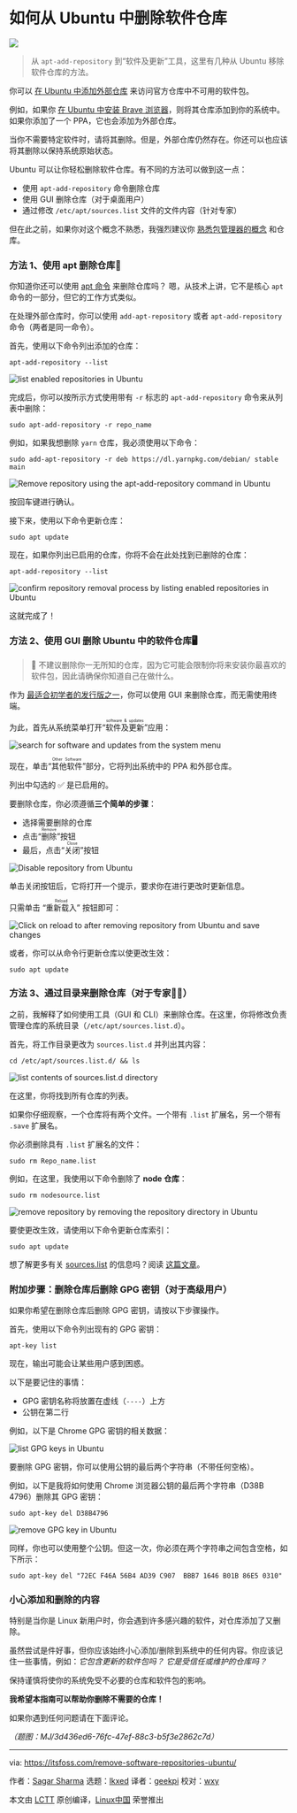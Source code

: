 [#]: subject: "How to Remove Software Repositories from Ubuntu"
[#]: via: "https://itsfoss.com/remove-software-repositories-ubuntu/"
[#]: author: "Sagar Sharma https://itsfoss.com/author/sagar/"
[#]: collector: "lkxed"
[#]: translator: "geekpi"
[#]: reviewer: "wxy"
[#]: publisher: "wxy"
[#]: url: "https://linux.cn/article-15985-1.html"

如何从 Ubuntu 中删除软件仓库
======

![][0]

> 从 `apt-add-repository` 到“软件及更新”工具，这里有几种从 Ubuntu 移除软件仓库的方法。

你可以 [在 Ubuntu 中添加外部仓库][1] 来访问官方仓库中不可用的软件包。

例如，如果你 [在 Ubuntu 中安装 Brave 浏览器][2]，则将其仓库添加到你的系统中。如果你添加了一个 PPA，它也会添加为外部仓库。

当你不需要特定软件时，请将其删除。但是，外部仓库仍然存在。你还可以也应该将其删除以保持系统原始状态。

Ubuntu 可以让你轻松删除软件仓库。有不同的方法可以做到这一点：

- 使用 `apt-add-repository` 命令删除仓库
- 使用 GUI 删除仓库（对于桌面用户）
- 通过修改 `/etc/apt/sources.list` 文件的文件内容（针对专家）

但在此之前，如果你对这个概念不熟悉，我强烈建议你 [熟悉包管理器的概念][3] 和仓库。

### 方法 1、使用 apt 删除仓库🤖

你知道你还可以使用 [apt 命令][4] 来删除仓库吗？ 嗯，从技术上讲，它不是核心 `apt` 命令的一部分，但它的工作方式类似。

在处理外部仓库时，你可以使用 `add-apt-repository` 或者 `apt-add-repository` 命令（两者是同一命令）。

首先，使用以下命令列出添加的仓库：

```
apt-add-repository --list
```

![list enabled repositories in Ubuntu][5]

完成后，你可以按所示方式使用带有 `-r` 标志的 `apt-add-repository` 命令来从列表中删除：

```
sudo apt-add-repository -r repo_name
```

例如，如果我想删除 `yarn` 仓库，我必须使用以下命令：

```
sudo add-apt-repository -r deb https://dl.yarnpkg.com/debian/ stable main
```

![Remove repository using the apt-add-repository command in Ubuntu][6]

按回车键进行确认。

接下来，使用以下命令更新仓库：

```
sudo apt update
```

现在，如果你列出已启用的仓库，你将不会在此处找到已删除的仓库：

```
apt-add-repository --list
```

![confirm repository removal process by listing enabled repositories in Ubuntu][7]

这就完成了！

### 方法 2、使用 GUI 删除 Ubuntu 中的软件仓库🖥️

> 🚧 不建议删除你一无所知的仓库，因为它可能会限制你将来安装你最喜欢的软件包，因此请确保你知道自己在做什么。

作为 [最适合初学者的发行版之一][8]，你可以使用 GUI 来删除仓库，而无需使用终端。

为此，首先从系统菜单打开“<ruby>软件及更新<rt>software & updates</rt></ruby>”应用：

![search for software and updates from the system menu][9]

现在，单击“<ruby>其他软件<rt>Other Software</rt></ruby>”部分，它将列出系统中的 PPA 和外部仓库。

列出中勾选的 ✅ 是已启用的。

要删除仓库，你必须遵循**三个简单的步骤**：

- 选择需要删除的仓库
- 点击“<ruby>删除<rt>Remove</rt></ruby>”按钮
- 最后，点击“<ruby>关闭<rt>Close</rt></ruby>”按钮

![Disable repository from Ubuntu][10]

单击关闭按钮后，它将打开一个提示，要求你在进行更改时更新信息。

只需单击 “<ruby>重新载入<rt>Reload</rt></ruby>” 按钮即可：

![Click on reload to after removing repository from Ubuntu and save changes][11]

或者，你可以从命令行更新仓库以使更改生效：

```
sudo apt update
```

### 方法 3、通过目录来删除仓库（对于专家🧑‍💻）

之前，我解释了如何使用工具（GUI 和 CLI）来删除仓库。在这里，你将修改负责管理仓库的系统目录（`/etc/apt/sources.list.d`）。

首先，将工作目录更改为 `sources.list.d` 并列出其内容：

```
cd /etc/apt/sources.list.d/ && ls
```

![list contents of sources.list.d directory][12]

在这里，你将找到所有仓库的列表。

如果你仔细观察，一个仓库将有两个文件。一个带有 `.list` 扩展名，另一个带有 `.save` 扩展名。

你必须删除具有 `.list` 扩展名的文件：

```
sudo rm Repo_name.list
```

例如，在这里，我使用以下命令删除了 **node 仓库**：

```
sudo rm nodesource.list
```

![remove repository by removing the repository directory in Ubuntu][13]

要使更改生效，请使用以下命令更新仓库索引：

```
sudo apt update
```

想了解更多有关 [sources.list][14] 的信息吗？阅读 [这篇文章][14]。

### 附加步骤：删除仓库后删除 GPG 密钥（对于高级用户）

如果你希望在删除仓库后删除 GPG 密钥，请按以下步骤操作。

首先，使用以下命令列出现有的 GPG 密钥：

```
apt-key list
```

现在，输出可能会让某些用户感到困惑。

以下是要记住的事情：

- GPG 密钥名称将放置在虚线（`----`）上方
- 公钥在第二行

例如，以下是 Chrome GPG 密钥的相关数据：

![list GPG keys in Ubuntu][15]

要删除 GPG 密钥，你可以使用公钥的最后两个字符串（不带任何空格）。

例如，以下是我将如何使用 Chrome 浏览器公钥的最后两个字符串（D38B 4796）删除其 GPG 密钥：

```
sudo apt-key del D38B4796
```

![remove GPG key in Ubuntu][16]

同样，你也可以使用整个公钥。但这一次，你必须在两个字符串之间包含空格，如下所示：

```
sudo apt-key del "72EC F46A 56B4 AD39 C907  BBB7 1646 B01B 86E5 0310"
```

### 小心添加和删除的内容

特别是当你是 Linux 新用户时，你会遇到许多感兴趣的软件，对仓库添加了又删除。

虽然尝试是件好事，但你应该始终小心添加/删除到系统中的任何内容。你应该记住一些事情，例如：_它包含更新的软件包吗？ 它是受信任或维护的仓库吗？_

保持谨慎将使你的系统免受不必要的仓库和软件包的影响。

**我希望本指南可以帮助你删除不需要的仓库！**

如果你遇到任何问题请在下面评论。

*（题图：MJ/3d436ed6-76fc-47ef-88c3-b5f3e2862c7d）*

--------------------------------------------------------------------------------

via: https://itsfoss.com/remove-software-repositories-ubuntu/

作者：[Sagar Sharma][a]
选题：[lkxed][b]
译者：[geekpi](https://github.com/geekpi)
校对：[wxy](https://github.com/wxy)

本文由 [LCTT](https://github.com/LCTT/TranslateProject) 原创编译，[Linux中国](https://linux.cn/) 荣誉推出

[a]: https://itsfoss.com/author/sagar/
[b]: https://github.com/lkxed/
[1]: https://itsfoss.com/adding-external-repositories-ubuntu/
[2]: https://itsfoss.com/brave-web-browser/
[3]: https://itsfoss.com/package-manager/
[4]: https://itsfoss.com/apt-command-guide/
[5]: https://itsfoss.com/content/images/2023/06/list-enabled-repositories-in-Ubuntu.png
[6]: https://itsfoss.com/content/images/2023/06/Remove-repository-using-the-apt-add-repository-command-in-Ubuntu.png
[7]: https://itsfoss.com/content/images/2023/06/confirm-repository-removal-process-by-listing-enabled-repositories-in-Ubuntu.png
[8]: https://itsfoss.com/best-linux-beginners/
[9]: https://itsfoss.com/content/images/2023/06/search-for-software-and-updates-from-the-system-menu.png
[10]: https://itsfoss.com/content/images/2023/06/remove-the-repository-from-Ubuntu-using-GUI-1.png
[11]: https://itsfoss.com/content/images/2023/06/Click-on-reload-to-after-removing-repository-from-Ubuntu-and-save-changes.png
[12]: https://itsfoss.com/content/images/2023/06/list-contents-of-sources.list.d-directory.png
[13]: https://itsfoss.com/content/images/2023/06/remove-repository-by-removing-the-repository-directory-in-Ubuntu.png
[14]: https://itsfoss.com/sources-list-ubuntu/
[15]: https://itsfoss.com/content/images/2023/06/list-GPG-keys-in-Ubuntu.png
[16]: https://itsfoss.com/content/images/2023/06/remove-GPG-key-in-Ubuntu.png
[17]: https://itsfoss.community:443/
[0]: https://img.linux.net.cn/data/attachment/album/202307/10/164855dgguejdcbv5uqkj6.jpg